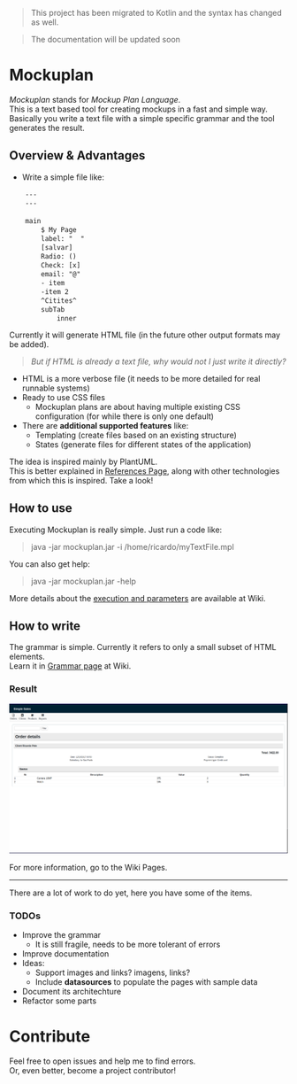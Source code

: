 > This project has been migrated to Kotlin and the syntax has changed as well.

> The documentation will be updated soon

# Mockuplan

*Mockuplan* stands for *Mockup Plan Language*.  
This is a text based tool for creating mockups in a fast and simple way.  
Basically you write a text file with a simple specific grammar and the tool generates the result.  

## Overview & Advantages

* Write a simple file like:

```
	---
	---
	
	main
		$ My Page
		label: "  "
		[salvar]
		Radio: ()
		Check: [x]
		email: "@"
		- item
		-item 2
		^Citites^
		subTab
			inner

```

Currently it will generate HTML file (in the future other output formats may be added).

> *But if HTML is already a text file, why would not I just write it directly?*  

* HTML is a more verbose file (it needs to be more detailed for real runnable systems) 
* Ready to use CSS files
	* Mockuplan plans are about having multiple existing CSS configuration (for while there is only one default)
* There are **additional supported features** like:
	* Templating (create files based on an existing structure)
	* States (generate files for different states of the application)


The idea is inspired mainly by PlantUML.  
This is better explained in [References Page](https://github.com/ssricardo/mockuplan/wiki/references), along with other technologies from which this is inspired. Take a look!  

## How to use

Executing Mockuplan is really simple. Just run a code like:

> java -jar mockuplan.jar -i /home/ricardo/myTextFile.mpl  


You can also get help:  

> java -jar mockuplan.jar -help

More details about the [execution and parameters](https://github.com/ssricardo/mockuplan/wiki/how-use) are available at Wiki.

## How to write

The grammar is simple. Currently it refers to only a small subset of HTML elements.  
Learn it in [Grammar page](https://github.com/ssricardo/mockuplan/wiki/grammar) at Wiki.  

### Result

![Order example](./doc/examples/order-details/mockup-orders.png)

For more information, go to the Wiki Pages. 

-------

There are a lot of work to do yet, here you have some of the items. 

### TODOs

* Improve the grammar
	* It is still fragile, needs to be more tolerant of errors
* Improve documentation
* Ideas:
	* Support images and links? imagens, links?
	* Include **datasources** to populate the pages with sample data
* Document its architechture
* Refactor some parts

# Contribute

Feel free to open issues and help me to find errors.  
Or, even better, become a project contributor!
